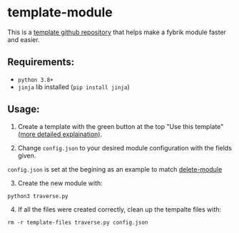 # template-module

This is a [template github repository](https://docs.github.com/en/repositories/creating-and-managing-repositories/creating-a-repository-from-a-template) that helps make a fybrik module faster and easier.

## Requirements:

+ `python 3.8+`
+ `jinja` lib installed (`pip install jinja`)

## Usage:

1. Create a template with the green button at the top "Use this template" [(more detailed explaination)](https://docs.github.com/en/repositories/creating-and-managing-repositories/creating-a-repository-from-a-template).

2. Change `config.json` to your desired module configuration with the fields given.

`config.json` is set at the begining as an example to match [delete-module](https://github.com/fybrik/delete-module)

3. Create the new module with: 
```
python3 traverse.py
```

4. If all the files were created correctly, clean up the tempalte files with:
```
rm -r template-files traverse.py config.json
```